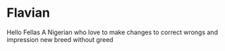# Flavian
Hello Fellas
A Nigerian who love to make changes to correct wrongs and impression
new breed without greed
